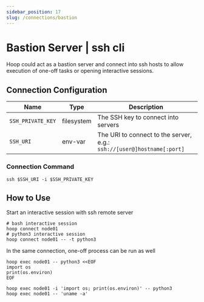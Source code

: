 ```yaml
---
sidebar_position: 17
slug: /connections/bastion
---
```


# Bastion Server | ssh cli

Hoop could act as a bastion server and connect into ssh hosts to allow execution of one-off tasks or opening interactive sessions.

## Connection Configuration

| Name                    | Type       | Description                                                            |
|------------------------ | ---------- | ---------------------------------------------------------------------- |
| `SSH_PRIVATE_KEY`       | filesystem | The SSH key to connect into servers                                    |
| `SSH_URI`               | env-var    | The URI to connect to the server, e.g.: `ssh://[user@]hostname[:port]` |

### Connection Command

```shell
ssh $SSH_URI -i $SSH_PRIVATE_KEY
```

## How to Use

Start an interactive session with ssh remote server

```shell
# bash interactive session
hoop connect node01
# python3 interactive session
hoop connect node01 -- -t python3
```

In the same connection, one-off process can be run as well

```shell
hoop exec node01 -- python3 <<EOF
import os
print(os.environ)
EOF

hoop exec node01 -i 'import os; print(os.environ)' -- python3
hoop exec node01 -- 'uname -a'
```

